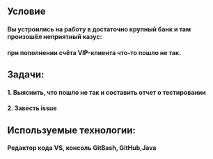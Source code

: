 ## Условие
#### Вы устроились на работу в достаточно крупный банк и там произошёл неприятный казус: 
#### при пополнении счёта VIP-клиента что-то пошло не так.
## Задачи: 
#### 1. Выяснить, что пошло не так и составить отчет о тестировании
#### 2. Завесть  issue
## Используемые технологии: 
#### Редактор кода VS, консоль GitBash,  GitHub,Java
